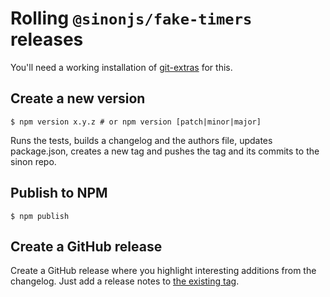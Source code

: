# Rolling `@sinonjs/fake-timers` releases

You'll need a working installation of [git-extras](https://github.com/tj/git-extras) for this.

## Create a new version

```
$ npm version x.y.z # or npm version [patch|minor|major]
```

Runs the tests, builds a changelog and the authors file, updates package.json, creates a new tag and pushes the tag and its commits to the sinon repo.

## Publish to NPM

```
$ npm publish
```

## Create a GitHub release

Create a GitHub release where you highlight
interesting additions from the changelog.
Just add a release notes to [the existing tag](https://github.com/sinonjs/fake-timers/tags).
